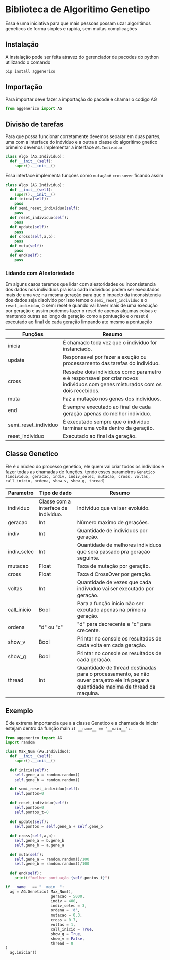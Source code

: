 # Biblioteca de Algoritimo Genetipo 
Essa é uma iniciativa para que mais pessoas possam uzar algoritimos geneticos de forma sinples e rapida, sem muitas complicações 

## Instalação
A instalação pode ser feita atravez do gerenciador de pacodes do python utilizando o comando
``` python
pip install aggenerico
```
## Importação
Para importar deve fazer a importação do pacode e chamar o codigo AG
```python
from aggenerico import AG
```
## Divisão de tarefas
Para que possa funcionar corretamente devemos separar em duas partes, uma com a interface do indviduo e a outra a classe do algoritimo gnetico
primeiro devemos implementar a interface `AG.Individuo` 
```python
class Algo (AG.Individuo):
  def __init__(self):
    super().__init__()
```
Essa interface implementa funções como `mutação`e `crossover` ficando assim

```python
class Algo (AG.Individuo):
  def __init__(self):
    super().__init__()
  def inicia(self):
    pass
  def semi_reset_individuo(self):
    pass
  def reset_individuo(self):
    pass
  def update(self):
    pass
  def cross(self,a,b):
    pass
  def muta(self):
    pass
  def end(self):
    pass
```
### Lidando com Aleatoriedade
Em alguns casos teremos que lidar com aleatoridades ou inconsistencia dos dados nos individuos pra isso cada individuos podem ser executados mais de uma vez na mesma geração 
para que o impacto da inconsistencia dos dados seja disolvido por isso temos o `semi_reset_individuo` e o `reset_individuo`, o semi reset é quando vai haver mais de uma execução por geração
e assim podemos fazer o reset de apenas algumas coisas e mantendo outras ao longo da geração como a pontuação
e o reset é executado ao final de cada geração limpando ate mesmo a pontuação

|Funções|Resumo|
|------|-----|
|inicia|É chamado toda vez que o individuo for instanciado.|
|update|Responsavel por fazer a exução ou processamento das tarefas do individuo.|
|cross|Ressebe dois individuos como parametro e é responsavel por criar novos individuos com genes misturados com os dois recebidos.|
|muta|Faz a mutação nos genes dos individuos.|
|end|É sempre executado ao final de cada geração apenas do melhor individuo.|
|semi_reset_individuo|É executado sempre que o individuo terminar uma volta dentro da geração.|
|reset_individuo|Executado ao final da geração.|


## Classe Genetico
Ele é o núcleo do processo genetico, ele quem vai criar todos os individos e fazer todas as chamadas de funções. tendo esses parametros
`Genetico (individuo, geracao, indiv, indiv_selec, mutacao, cross, voltas, call_inicio, ordena, show_v, show_g, thread)`

|Parametro|Tipo de dado|Resumo|
|---------|------------|------|
|individuo|Classe com a interface de Individuo.|Individuo que vai ser evoluido.|
|geracao|Int|Número maximo de gerações.|
|indiv|Int|Quantidade de individuos por geração.|
|indiv_selec|Int|Quantidade de melhores individuos que será passado pra geração seguinte.|
|mutacao|Float|Taxa de mutação por geração.|
|cross|Float|Taxa d CrossOver por geração.|
|voltas|Int|Quantidade de vezes que cada indivuduo vai ser executado por geração.|
|call_inicio|Bool|Para a função inicio não ser excutado apenas na primeira geração.|
|ordena|"d" ou "c"|"d" para decrecente e "c" para crecente.|
|show_v|Bool|Printar no console os resultados de cada volta em cada geração.|
|show_g|Bool|Printar no console os resultados de cada geração.|
|thread|Int|Quantidade de thread destinadas para o processamento, se não ouver para,etro ele irá pegar a quantidade maxima de thread da maquina.|

## Exemplo
É de extrema importancia que a a classe Genetico e a chamada de iniciar estejam dentro da função main `if __name__ == "__main__":`.
```python
from aggenerico import AG
import random

class Max_Num (AG.Individuo):
  def __init__(self):
    super().__init__()
   
  def inicia(self):
    self.gene_a = random.random()
    self.gene_b = random.random()

  def semi_reset_individuo(self):
    self.pontos=0
    
  def reset_individuo(self):
    self.pontos=0
    self.pontos_t=0
    
  def update(self):
    self.pontos = self.gene_a + self.gene_b
    
  def cross(self,a,b):
    self.gene_a = b.gene_b
    self.gene_b = a.gene_a
    
  def muta(self):
    self.gene_a = random.random()/100
    self.gene_b = random.random()/100

  def end(self):
    print(f"melhor pontuação {self.pontos_t}")

if __name__ == "__main__":
  ag = AG.Genetico( Max_Num(),
                    geracao = 5000,
                    indiv = 400,
                    indiv_selec = 3,
                    ordena = 'd',
                    mutacao = 0.3,
                    cross = 0.7,
                    voltas = 1,
                    call_inicio = True,
                    show_g = True,
                    show_v = False,
                    thread = 8
)
  ag.iniciar()

```
